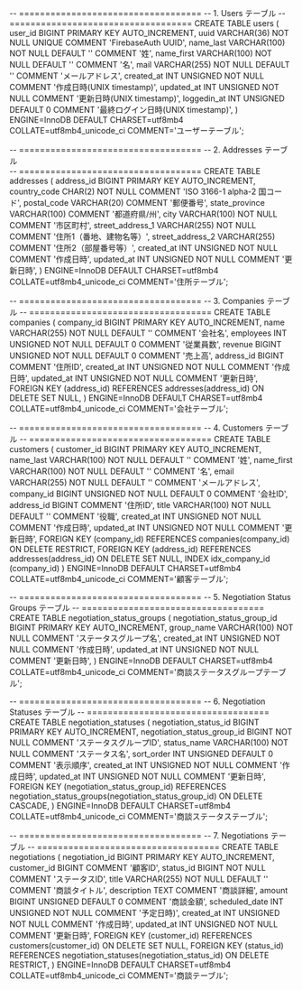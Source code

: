 -- ===================================
-- 1. Users テーブル
-- ===================================
CREATE TABLE users (
    user_id BIGINT PRIMARY KEY AUTO_INCREMENT,
    uuid VARCHAR(36) NOT NULL UNIQUE COMMENT 'FirebaseAuth UUID',
    name_last VARCHAR(100) NOT NULL DEFAULT '' COMMENT '姓',
    name_first VARCHAR(100) NOT NULL DEFAULT '' COMMENT '名',
    mail VARCHAR(255) NOT NULL DEFAULT '' COMMENT 'メールアドレス',
    created_at INT UNSIGNED NOT NULL COMMENT '作成日時(UNIX timestamp)',
    updated_at INT UNSIGNED NOT NULL COMMENT '更新日時(UNIX timestamp)',
    loggedin_at INT UNSIGNED DEFAULT 0 COMMENT '最終ログイン日時(UNIX timestamp)',
) ENGINE=InnoDB DEFAULT CHARSET=utf8mb4 COLLATE=utf8mb4_unicode_ci COMMENT='ユーザーテーブル';

-- ===================================
-- 2. Addresses テーブル  
-- ===================================
CREATE TABLE addresses (
    address_id BIGINT PRIMARY KEY AUTO_INCREMENT,
    country_code CHAR(2) NOT NULL COMMENT 'ISO 3166-1 alpha-2 国コード',
    postal_code VARCHAR(20) COMMENT '郵便番号',
    state_province VARCHAR(100) COMMENT '都道府県/州',
    city VARCHAR(100) NOT NULL COMMENT '市区町村',
    street_address_1 VARCHAR(255) NOT NULL COMMENT '住所1（番地、建物名等）',
    street_address_2 VARCHAR(255) COMMENT '住所2（部屋番号等）',
    created_at INT UNSIGNED NOT NULL COMMENT '作成日時',
    updated_at INT UNSIGNED NOT NULL COMMENT '更新日時',
) ENGINE=InnoDB DEFAULT CHARSET=utf8mb4 COLLATE=utf8mb4_unicode_ci COMMENT='住所テーブル';

-- ===================================
-- 3. Companies テーブル
-- ===================================
CREATE TABLE companies (
    company_id BIGINT PRIMARY KEY AUTO_INCREMENT,
    name VARCHAR(255) NOT NULL DEFAULT '' COMMENT '会社名',
    employees INT UNSIGNED NOT NULL DEFAULT 0 COMMENT '従業員数',
    revenue BIGINT UNSIGNED NOT NULL DEFAULT 0 COMMENT '売上高',
    address_id BIGINT COMMENT '住所ID',
    created_at INT UNSIGNED NOT NULL COMMENT '作成日時',
    updated_at INT UNSIGNED NOT NULL COMMENT '更新日時',
    FOREIGN KEY (address_id) REFERENCES addresses(address_id) ON DELETE SET NULL,
) ENGINE=InnoDB DEFAULT CHARSET=utf8mb4 COLLATE=utf8mb4_unicode_ci COMMENT='会社テーブル';

-- ===================================
-- 4. Customers テーブル
-- ===================================
CREATE TABLE customers (
    customer_id BIGINT PRIMARY KEY AUTO_INCREMENT,
    name_last VARCHAR(100) NOT NULL DEFAULT '' COMMENT '姓',
    name_first VARCHAR(100) NOT NULL DEFAULT '' COMMENT '名',
    email VARCHAR(255) NOT NULL DEFAULT '' COMMENT 'メールアドレス',
    company_id BIGINT UNSIGNED NOT NULL DEFAULT 0 COMMENT '会社ID',
    address_id BIGINT COMMENT '住所ID',
    title VARCHAR(100) NOT NULL DEFAULT '' COMMENT '役職',
    created_at INT UNSIGNED NOT NULL COMMENT '作成日時',
    updated_at INT UNSIGNED NOT NULL COMMENT '更新日時',
    FOREIGN KEY (company_id) REFERENCES companies(company_id) ON DELETE RESTRICT,
    FOREIGN KEY (address_id) REFERENCES addresses(address_id) ON DELETE SET NULL,
    INDEX idx_company_id (company_id)
) ENGINE=InnoDB DEFAULT CHARSET=utf8mb4 COLLATE=utf8mb4_unicode_ci COMMENT='顧客テーブル';

-- ===================================
-- 5. Negotiation Status Groups テーブル
-- ===================================
CREATE TABLE negotiation_status_groups (
    negotiation_status_group_id BIGINT PRIMARY KEY AUTO_INCREMENT,
    group_name VARCHAR(100) NOT NULL COMMENT 'ステータスグループ名',
    created_at INT UNSIGNED NOT NULL COMMENT '作成日時',
    updated_at INT UNSIGNED NOT NULL COMMENT '更新日時',
) ENGINE=InnoDB DEFAULT CHARSET=utf8mb4 COLLATE=utf8mb4_unicode_ci COMMENT='商談ステータスグループテーブル';

-- ===================================
-- 6. Negotiation Statuses テーブル
-- ===================================
CREATE TABLE negotiation_statuses (
    negotiation_status_id BIGINT PRIMARY KEY AUTO_INCREMENT,
    negotiation_status_group_id BIGINT NOT NULL COMMENT 'ステータスグループID',
    status_name VARCHAR(100) NOT NULL COMMENT 'ステータス名',
    sort_order INT UNSIGNED DEFAULT 0 COMMENT '表示順序',
    created_at INT UNSIGNED NOT NULL COMMENT '作成日時',
    updated_at INT UNSIGNED NOT NULL COMMENT '更新日時',
    FOREIGN KEY (negotiation_status_group_id) REFERENCES negotiation_status_groups(negotiation_status_group_id) ON DELETE CASCADE,
) ENGINE=InnoDB DEFAULT CHARSET=utf8mb4 COLLATE=utf8mb4_unicode_ci COMMENT='商談ステータステーブル';

-- ===================================
-- 7. Negotiations テーブル
-- ===================================
CREATE TABLE negotiations (
    negotiation_id BIGINT PRIMARY KEY AUTO_INCREMENT,
    customer_id BIGINT COMMENT '顧客ID',
    status_id BIGINT NOT NULL COMMENT 'ステータスID',
    title VARCHAR(255) NOT NULL DEFAULT '' COMMENT '商談タイトル',
    description TEXT COMMENT '商談詳細',
    amount BIGINT UNSIGNED DEFAULT 0 COMMENT '商談金額',
    scheduled_date INT UNSIGNED NOT NULL COMMENT '予定日時)',
    created_at INT UNSIGNED NOT NULL COMMENT '作成日時',
    updated_at INT UNSIGNED NOT NULL COMMENT '更新日時',
    FOREIGN KEY (customer_id) REFERENCES customers(customer_id) ON DELETE SET NULL,
    FOREIGN KEY (status_id) REFERENCES negotiation_statuses(negotiation_status_id) ON DELETE RESTRICT,
) ENGINE=InnoDB DEFAULT CHARSET=utf8mb4 COLLATE=utf8mb4_unicode_ci COMMENT='商談テーブル';